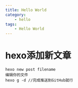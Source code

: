 ```yaml
---
title: Hello World
category:
    - hello
tags:
    - Hello World
---
```

# hexo添加新文章

```
hexo new post filename
编辑你的文件
hexo g -d //完成推送到GitHub就行
```